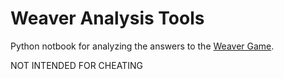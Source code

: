 # Weaver Analysis Tools

Python notbook for analyzing the answers to the [Weaver Game](https://wordwormdormdork.com/).

NOT INTENDED FOR CHEATING
